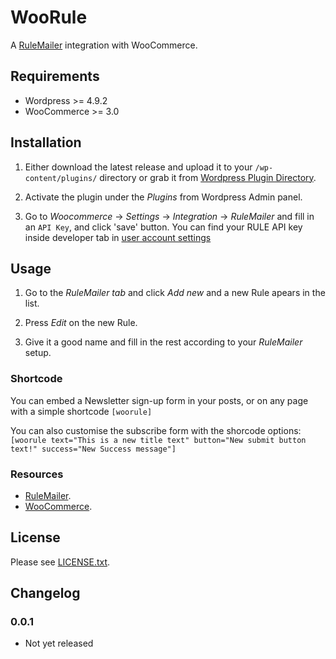# WooRule

A [RuleMailer](https://www.rule.se/) integration with WooCommerce.

## Requirements

- Wordpress >= 4.9.2
- WooCommerce >= 3.0

## Installation

1. Either download the latest release and upload it to your `/wp-content/plugins/`
directory or grab it from [Wordpress Plugin
Directory](http://wordpress.org/plugins/woorule/).

2. Activate the plugin under the _Plugins_  from Wordpress Admin panel.

3. Go to _Woocommerce_ -> _Settings_ -> _Integration_ -> _RuleMailer_ and fill in an `API Key`, and click 'save' button. You can find your RULE API key inside developer tab in [user account settings](http://app.rule.io/#/settings/developer)

## Usage

1. Go to the _RuleMailer tab_ and click _Add new_ and a new Rule apears in the
   list.

2. Press _Edit_ on the new Rule.

3. Give it a good name and fill in the rest according to your _RuleMailer_ setup.

### Shortcode

You can embed a Newsletter sign-up form in your posts, or on any page with a simple shortcode `[woorule]`
 
You can also customise the subscribe form with the shorcode options:
`[woorule text="This is a new title text" button="New submit button text!" success="New Success message"]`



### Resources

- [RuleMailer](https://www.rule.se/support/manual/).
- [WooCommerce](http://docs.woothemes.com/documentation/plugins/woocommerce/).

## License

Please see [LICENSE.txt](/LICENSE.txt).

## Changelog

### 0.0.1
- Not yet released
